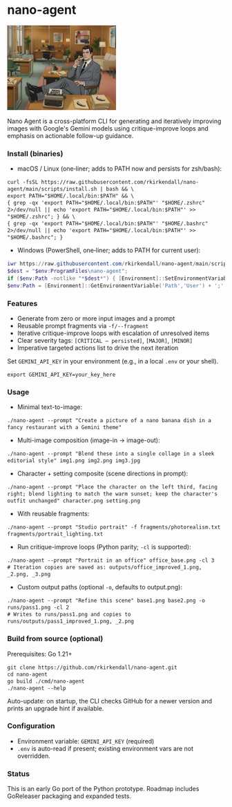 # nano-agent
<img src="header.png" alt="nano-agent header" width="50%">


Nano Agent is a cross-platform CLI for generating and iteratively improving images with Google's Gemini models using critique-improve loops and emphasis on actionable follow-up guidance.

### Install (binaries)

- macOS / Linux (one‑liner; adds to PATH now and persists for zsh/bash):
```
curl -fsSL https://raw.githubusercontent.com/rkirkendall/nano-agent/main/scripts/install.sh | bash && \
export PATH="$HOME/.local/bin:$PATH" && \
{ grep -qx 'export PATH="$HOME/.local/bin:$PATH"' "$HOME/.zshrc" 2>/dev/null || echo 'export PATH="$HOME/.local/bin:$PATH"' >> "$HOME/.zshrc"; } && \
{ grep -qx 'export PATH="$HOME/.local/bin:$PATH"' "$HOME/.bashrc" 2>/dev/null || echo 'export PATH="$HOME/.local/bin:$PATH"' >> "$HOME/.bashrc"; }
```

- Windows (PowerShell, one‑liner; adds to PATH for current user):
```powershell
iwr https://raw.githubusercontent.com/rkirkendall/nano-agent/main/scripts/install.ps1 -UseB | iex; 
$dest = "$env:ProgramFiles\nano-agent"; 
if ($env:Path -notlike "*$dest*") { [Environment]::SetEnvironmentVariable('Path', $env:Path + ';' + $dest, 'User') }; 
$env:Path = [Environment]::GetEnvironmentVariable('Path','User') + ';' + [Environment]::GetEnvironmentVariable('Path','Machine')
```

### Features
- Generate from zero or more input images and a prompt
- Reusable prompt fragments via `-f/--fragment`
- Iterative critique-improve loops with escalation of unresolved items
- Clear severity tags: `[CRITICAL — persisted]`, `[MAJOR]`, `[MINOR]`
- Imperative targeted actions list to drive the next iteration

Set `GEMINI_API_KEY` in your environment (e.g., in a local `.env` or your shell).

```
export GEMINI_API_KEY=your_key_here
```

### Usage

- Minimal text-to-image:
```
./nano-agent --prompt "Create a picture of a nano banana dish in a fancy restaurant with a Gemini theme"
```

- Multi-image composition (image-in → image-out):
```
./nano-agent --prompt "Blend these into a single collage in a sleek editorial style" img1.png img2.png img3.jpg
```

- Character + setting composite (scene directions in prompt):
```
./nano-agent --prompt "Place the character on the left third, facing right; blend lighting to match the warm sunset; keep the character's outfit unchanged" character.png setting.png
```

- With reusable fragments:
```
./nano-agent --prompt "Studio portrait" -f fragments/photorealism.txt fragments/portrait_lighting.txt
```

- Run critique-improve loops (Python parity; `-cl` is supported):
```
./nano-agent --prompt "Portrait in an office" office_base.png -cl 3
# Iteration copies are saved as: outputs/office_improved_1.png, _2.png, _3.png
```

- Custom output paths (optional `-o`, defaults to output.png):
```
./nano-agent --prompt "Refine this scene" base1.png base2.png -o runs/pass1.png -cl 2
# Writes to runs/pass1.png and copies to runs/outputs/pass1_improved_1.png, _2.png
```

### Build from source (optional)
Prerequisites: Go 1.21+

```
git clone https://github.com/rkirkendall/nano-agent.git
cd nano-agent
go build ./cmd/nano-agent
./nano-agent --help
```

Auto-update: on startup, the CLI checks GitHub for a newer version and prints an upgrade hint if available.

### Configuration
- Environment variable: `GEMINI_API_KEY` (required)
- `.env` is auto-read if present; existing environment vars are not overridden.

### Status
This is an early Go port of the Python prototype. Roadmap includes GoReleaser packaging and expanded tests.


